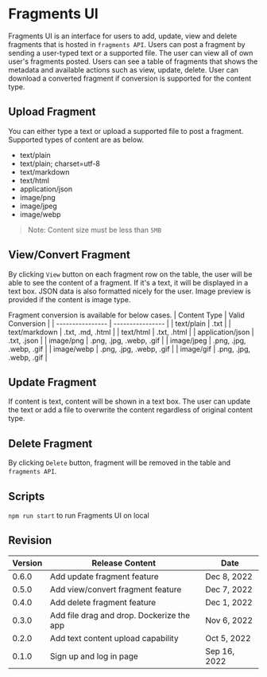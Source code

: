 # Fragments UI

Fragments UI is an interface for users to add, update, view and delete fragments that is hosted in `fragments API`. Users can post a fragment by sending a user-typed text or a supported file. The user can view all of own user's fragments posted. Users can see a table of fragments that shows the metadata and available actions such as view, update, delete. User can download a converted fragment if conversion is supported for the content type.

## Upload Fragment

You can either type a text or upload a supported file to post a fragment. Supported types of content are as below.

-   text/plain
-   text/plain; charset=utf-8
-   text/markdown
-   text/html
-   application/json
-   image/png
-   image/jpeg
-   image/webp

> Note: Content size must be less than `5MB`

## View/Convert Fragment

By clicking `View` button on each fragment row on the table, the user will be able to see the content of a fragment. If it's a text, it will be displayed in a text box. JSON data is also formatted nicely for the user. Image preview is provided if the content is image type.

Fragment conversion is available for below cases.
| Content Type | Valid Conversion |
| ---------------- | ---------------- |
| text/plain | .txt |
| text/markdown | .txt, .md, .html |
| text/html | .txt, .html |
| application/json | .txt, .json |
| image/png | .png, .jpg, .webp, .gif |
| image/jpeg | .png, .jpg, .webp, .gif |
| image/webp | .png, .jpg, .webp, .gif |
| image/gif | .png, .jpg, .webp, .gif |

## Update Fragment

If content is text, content will be shown in a text box. The user can update the text or add a file to overwrite the content regardless of original content type.

## Delete Fragment

By clicking `Delete` button, fragment will be removed in the table and `fragments API`.

## Scripts

`npm run start` to run Fragments UI on local

## Revision

| Version | Release Content                           | Date         |
| ------- | ----------------------------------------- | ------------ |
| 0.6.0   | Add update fragment feature               | Dec 8, 2022  |
| 0.5.0   | Add view/convert fragment feature         | Dec 7, 2022  |
| 0.4.0   | Add delete fragment feature               | Dec 1, 2022  |
| 0.3.0   | Add file drag and drop. Dockerize the app | Nov 6, 2022  |
| 0.2.0   | Add text content upload capability        | Oct 5, 2022  |
| 0.1.0   | Sign up and log in page                   | Sep 16, 2022 |
